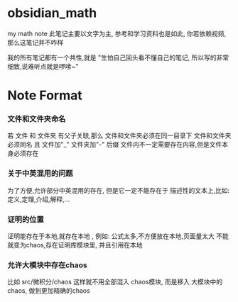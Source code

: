 # obsidian_math
my math note
此笔记主要以文字为主, 参考和学习资料也是如此, 你若依赖视频, 那么这笔记并不咋样

我的所有笔记都有一个共性,就是 "生怕自己回头看不懂自己的笔记, 所以写的非常细致,说难听点就是啰嗦~"

# Note Format
### 文件和文件夹命名
若 文件 和 文件夹 有父子关联,那么 
	文件和文件夹必须在同一目录下
	文件和文件夹必须同名 且 文件加"\_" 文件夹加"-" 后缀
	文件内不一定需要存在内容,但是文件本身必须存在

### 关于中英混用的问题

为了方便,允许部分中英混用的存在,
但是它一定不能存在于 描述性的文本上,比如: 定义,定理,介绍,解释,...

### 证明的位置
证明能存在于本地,就存在本地 , 例如: 公式太多,不方便放在本地,页面量太大
不能就变为chaos,存在证明库模块里, 并且引用在本地
### 允许大模块中存在chaos
比如 src/微积分/chaos
这样就不用全部混入 chaos模块, 而是移入 大模块中的chaos, 做到更加精确的chaos

